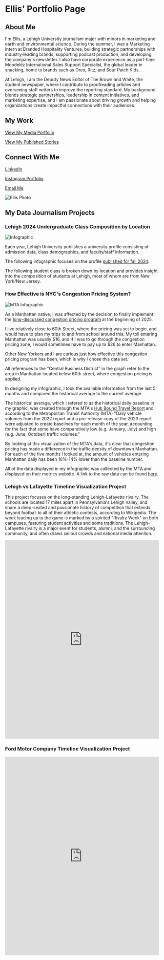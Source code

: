 # Ellis' Portfolio Page

## About Me 

I'm Ellis, a Lehigh University journalism major with minors in marketing and earth and environmental science. During the summer, I was a Marketing Intern at Branded Hospitality Ventures, building strategic partnerships with industry-leading brands, supporting podcast production, and developing the company's newsletter. I also have corporate experience as a part-time Mondelēz International Sales Support Specialist, the global leader in snacking, home to brands such as Oreo, Ritz, and Sour Patch Kids.

At Lehigh, I am the Deputy News Editor of The Brown and White, the student newspaper, where I contribute to proofreading articles and overseeing staff writers to improve the reporting standard. My background blends strategic partnerships, leadership in content initiatives, and marketing expertise, and I am passionate about driving growth and helping organizations create impactful connections with their audiences.

## My Work

[View My Media Portfolio](https://kruschmedia.myportfolio.com/home?fbclid=PAdGRleAM5oE1leHRuA2FlbQIxMQABp2qiMk7LCXN8AtdBaybBuKsLVg971xcAhyTzMwHhdRQGjBX_gkuuVH-U36Nj_aem_bkOHdwQ5yEjl47MBzBuiPA)

[View My Published Stories](https://thebrownandwhite.com/author/erk623/)

## Connect With Me

[LinkedIn](https://www.linkedin.com/in/ellis-krusch/)

[Instagram Portfolio](https://www.instagram.com/kruschmedia/)

[Email Me](mailto:erk623@lehigh.edu)

![Ellis Photo](https://github.com/EllisKrusch/EllisKrusch.github.io/blob/main/StaffHeadshot-80.jpg?raw=true)

## My Data Journalism Projects

### Lehigh 2024 Undergraduate Class Composition by Location

![Infographic](https://github.com/EllisKrusch/EllisKrusch.github.io/blob/main/%20Infographic.png?raw=true)

Each year, Lehigh University publishes a university profile consisting of admission data, class demographics, and faculty/staff information. 

The following infographic focuses on the profile [published for fall 2024](https://data.lehigh.edu/sites/data.lehigh.edu/files/LUprofile_2024.pdf). 

The following student class is broken down by location and provides insight into the composition of students at Lehigh, most of whom are from New York/New Jersey. 

### How Effective is NYC's Congestion Pricing System?

![MTA Infographic](https://github.com/EllisKrusch/EllisKrusch.github.io/blob/main/Congestion%20Graphic.png?raw=true)

As a Manhattan native, I was affected by the decision to finally implement the [long-discussed congestion pricing program](https://www.curbed.com/article/new-york-congestion-pricing-start-date-questions.html) at the beginning of 2025. 

I live relatively close to 60th Street, where the pricing was set to begin, and would have to plan my trips to and from school around this. My toll entering Manhattan was usually $16, and if I was to go through the congestion pricing zone, I would sometimes have to pay up to $26 to enter Manhattan. 

Other New Yorkers and I are curious just how effective this congestion pricing program has been, which is why I chose this data set. 

All references to the "Central Business District" in the graph refer to the area in Manhattan located below 60th street, where congestion pricing is applied. 

In designing my infographic, I took the available information from the last 5 months and compared the historical average to the current average. 

The historical average, which I refered to as the historical daily baseline in my graphic, was created through the MTA's [Hub Bound Travel Report](https://www.nymtc.org/en-us/Data-and-Modeling/Transportation-Data-and-Statistics/Publications/Hub-Bound-Travel) and according to the Metropolitan Transit Authority (MTA) "Daily vehicle volumes from the 2022 report and a pre-release copy of the 2023 report were adjusted to create baselines for each month of the year, accounting for the fact that some have comparatively low (e.g. January, July) and high (e.g. June, October) traffic volumes."

By looking at this visualization of the MTA's data, it's clear that congestion pricing has made a difference in the traffic density of downtown Manhattan. For each of the five months I looked at, the amount of vehicles entering Manhattan daily has been 10%-14% lower than the baseline number. 

All of the data displayed in my infographic was collected by the MTA and displayed on their metrics website. A link to the raw data can be found [here](https://metrics.mta.info/?cbdtp/vehiclereductions). 

### Lehigh vs Lafayette Timeline Visualization Project

This project focuses on the long-standing Lehigh-Lafayette rivalry. The schools are located 17 miles apart in Pennsylvania's Lehigh Valley, and share a deep-seated and passionate history of competition that extends beyond football to all of their athletic contests, according to Wikipedia. The week leading up to the game is marked by a spirited "Rivalry Week" on both campuses, featuring student activities and some traditions. The Lehigh-Lafayette rivalry is a major event for students, alumni, and the surrounding community, and often draws sellout crowds and national media attention.

<iframe src='https://cdn.knightlab.com/libs/timeline3/latest/embed/index.html?source=v2%3A2PACX-1vTtpWTgNF8YHms1qkyKCJndKrG02rGQQEceBd6dUWzsQnJdAgZZ8QkeXmyD0Q0C_-3w5yfAGig644Fw&font=Default&lang=en&initial_zoom=2&width=100%25&height=650' width='100%' height='650' webkitallowfullscreen mozallowfullscreen allowfullscreen frameborder='0'></iframe>

### Ford Motor Company Timeline Visualization Project

<iframe src='https://cdn.knightlab.com/libs/timeline3/latest/embed/index.html?source=v2%3A2PACX-1vSTZTgUrO05C4qnI0cF3r4atSBjTEfv4hVyFuFVThHYpkRZPiRlPE_fl9M8IaA_Dkc9dlAVOScImQ2_&font=OldStandard&lang=en&initial_zoom=2&width=100%25&height=650' width='100%' height='650' webkitallowfullscreen mozallowfullscreen allowfullscreen frameborder='0'></iframe>

